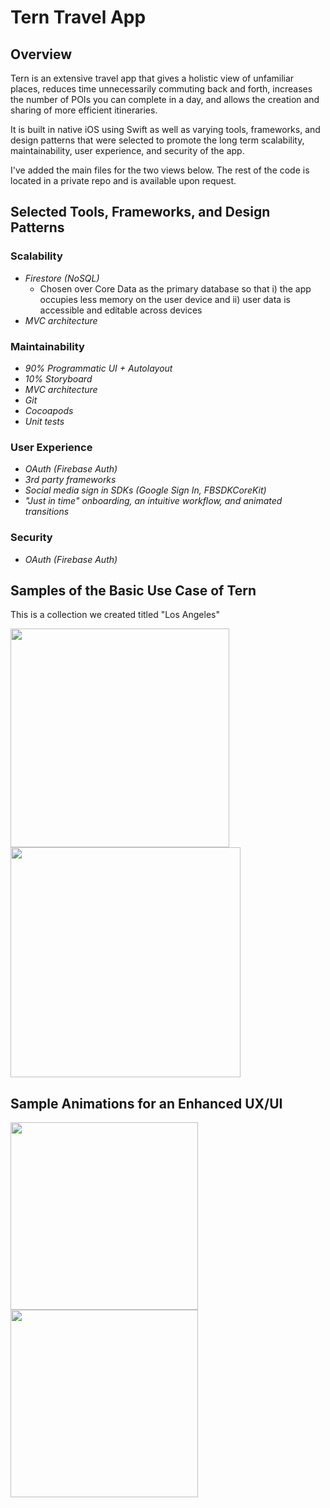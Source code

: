 # Tern Travel App

## Overview
Tern is an extensive travel app that gives a holistic view of unfamiliar places, reduces time unnecessarily commuting back and forth, increases the number of POIs you can complete in a day, and allows the creation and sharing of more efficient itineraries.

It is built in native iOS using Swift as well as varying tools, frameworks, and design patterns that were selected to promote the long term scalability, maintainability, user experience, and security of the app. 

I've added the main files for the two views below. The rest of the code is located in a private repo and is available upon request.

## Selected Tools, Frameworks, and Design Patterns 

<!-- (memory management, security), optionals, HTTP Requests --> 
  
### Scalability
* *Firestore (NoSQL)* 
    * Chosen over Core Data as the primary database so that i) the app occupies less memory on the user device and ii) user data is accessible and editable across devices 
* *MVC architecture*

### Maintainability
* *90% Programmatic UI + Autolayout*
* *10% Storyboard*
* *MVC architecture*
* *Git*
* *Cocoapods*
* *Unit tests*

### User Experience
* *OAuth (Firebase Auth)*
* *3rd party frameworks*
* *Social media sign in SDKs (Google Sign In, FBSDKCoreKit)*
* *"Just in time" onboarding, an intuitive workflow, and animated transitions*

### Security
* *OAuth (Firebase Auth)*

## Samples of the Basic Use Case of Tern

This is a collection we created titled "Los Angeles"

<img src="https://user-images.githubusercontent.com/27001034/54667137-d7faa680-4aa8-11e9-8c74-9945fd1f5bf2.JPG" width="350"> <img src="https://user-images.githubusercontent.com/27001034/54667152-e779ef80-4aa8-11e9-808c-7faf76e002e6.JPG" width="368">

## Sample Animations for an Enhanced UX/UI

<img src="https://user-images.githubusercontent.com/27001034/55716889-f15a8880-59ac-11e9-884e-2b7a360a55c5.gif" width="300"> 
<img src="https://user-images.githubusercontent.com/27001034/55716897-f4557900-59ac-11e9-972b-7ad3623bf42d.gif" width="300">  
